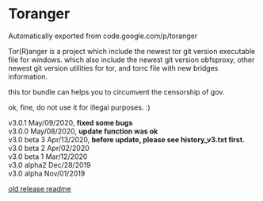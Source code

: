# Toranger
Automatically exported from code.google.com/p/toranger

Tor(R)anger is a project which include the newest tor git version executable file for windows. which also include the newest git version obfsproxy, other newest git version utilities for tor, and torrc file with new bridges information.

this tor bundle can helps you to circumvent the censorship of gov.

ok, fine, do not use it for illegal purposes. :)

v3.0.1      May/09/2020, **fixed some bugs**<br>
v3.0.0      May/08/2020, **update function was ok**<br>
v3.0 beta 3 Apr/13/2020, **before update, please see history_v3.txt first.**<br>
v3.0 beta 2 Apr/02/2020<br>
v3.0 beta 1 Mar/12/2020<br>
v3.0 alpha2 Dec/28/2019<br>
v3.0 alpha Nov/01/2019<br>


[old release readme](https://github.com/DarkSpyCyber/toranger/blob/master/old_releases/README.md)

